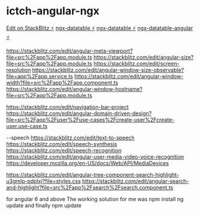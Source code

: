 # ictch-angular-ngx

[Edit on StackBlitz ⚡️](https://stackblitz.com/edit/ictch-angular-ngx)
[ngx-datatable ⚡️](https://github.com/swimlane/ngx-datatable/tree/master/src/app)
[ngx-datatable ⚡️](https://github.com/swimlane/ngx-datatable/tree/master/src/app)
[ngx-datatable-angular ⚡️](https://stackblitz.com/edit/ngx-datatable-angular)


https://stackblitz.com/edit/angular-meta-viewport?file=src%2Fapp%2Fapp.module.ts
https://stackblitz.com/edit/angular-size?file=src%2Fapp%2Fapp.module.ts
https://stackblitz.com/edit/screen-resolution
https://stackblitz.com/edit/angular-window-size-observable?file=app%2Fapp.service.ts
https://stackblitz.com/edit/angular-window-width?file=src%2Fapp%2Fapp.component.ts
https://stackblitz.com/edit/angular-window-hostname?file=src%2Fapp%2Fapp.module.ts

https://stackblitz.com/edit/navigation-bar-project
https://stackblitz.com/edit/angular-domain-driven-design?file=src%2Fapp%2Fuser%2Fuse-cases%2Fcreate-user%2Fcreate-user.use-case.ts

--speech
https://stackblitz.com/edit/text-to-speech
https://stackblitz.com/edit/speech-synthesis
https://stackblitz.com/edit/speech-recognition
https://stackblitz.com/edit/angular-user-media-video-voice-recognition
https://developer.mozilla.org/en-US/docs/Web/API/MediaDevices

https://stackblitz.com/edit/angular-tree-component-search-highlight-u3gmlp-pdplxj?file=styles.css
https://stackblitz.com/edit/angular-search-and-highlight?file=src%2Fapp%2Fsearch%2Fsearch.component.ts



for angular 6 and above
The working solution for me was
npm install
ng update
and finally
npm update


